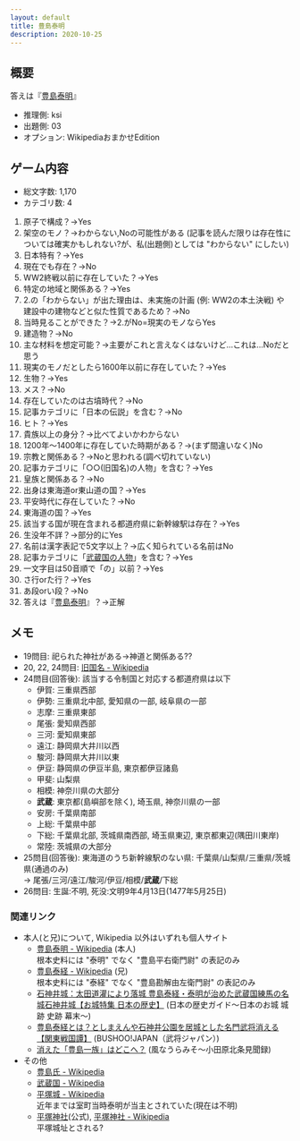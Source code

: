 ```yaml
---
layout: default
title: 豊島泰明
description: 2020-10-25
---
```


## 概要

答えは『[豊島泰明](https://ja.wikipedia.org/wiki/%E8%B1%8A%E5%B3%B6%E6%B3%B0%E6%98%8E)』

- 推理側: ksi
- 出題側: 03
- オプション: WikipediaおまかせEdition

## ゲーム内容

- 総文字数: 1,170
- カテゴリ数: 4

1. 原子で構成？→Yes
2. 架空のモノ？→わからない,Noの可能性がある (記事を読んだ限りは存在性については確実かもしれない?が、私(出題側)としては "わからない" にしたい)
3. 日本特有？→Yes
4. 現在でも存在？→No
5. WW2終戦以前に存在していた？→Yes
6. 特定の地域と関係ある？→Yes
7. 2.の「わからない」が出た理由は、未実施の計画 (例: WW2の本土決戦) や建設中の建物などと似た性質であるため？→No
8. 当時見ることができた？→2.がNo=現実のモノならYes
9. 建造物？→No
10. 主な材料を想定可能？→主要がこれと言えなくはないけど…これは…Noだと思う
11. 現実のモノだとしたら1600年以前に存在していた？→Yes
12. 生物？→Yes
13. メス？→No
14. 存在していたのは古墳時代？→No
15. 記事カテゴリに「日本の伝説」を含む？→No
16. ヒト？→Yes
17. 貴族以上の身分？→比べてよいかわからない
18. 1200年～1400年に存在していた時期がある？→(まず間違いなく)No
19. 宗教と関係ある？→Noと思われる(調べ切れていない)
20. 記事カテゴリに「○○(旧国名)の人物」を含む？→Yes
21. 皇族と関係ある？→No
22. 出身は東海道or東山道の国？→Yes
23. 平安時代に存在していた？→No
24. 東海道の国？→Yes
25. 該当する国が現在含まれる都道府県に新幹線駅は存在？→Yes
26. 生没年不詳？→部分的にYes
27. 名前は漢字表記で5文字以上？→広く知られている名前はNo
28. 記事カテゴリに「[武蔵国の人物](https://ja.wikipedia.org/wiki/Category:%E6%AD%A6%E8%94%B5%E5%9B%BD%E3%81%AE%E4%BA%BA%E7%89%A9)」を含む？→Yes
29. 一文字目は50音順で「の」以前？→Yes
30. さ行orた行？→Yes
31. あ段orい段？→No
32. 答えは『[豊島泰明](https://ja.wikipedia.org/wiki/%E8%B1%8A%E5%B3%B6%E6%B3%B0%E6%98%8E)』？→正解

## メモ

- 19問目: 祀られた神社がある→神道と関係ある??
- 20, 22, 24問目: [旧国名 - Wikipedia](https://ja.wikipedia.org/wiki/%E6%97%A7%E5%9B%BD%E5%90%8D)
- 24問目(回答後): 該当する令制国と対応する都道府県は以下
  - 伊賀: 三重県西部
  - 伊勢: 三重県北中部, 愛知県の一部, 岐阜県の一部
  - 志摩: 三重県東部
  - 尾張: 愛知県西部
  - 三河: 愛知県東部
  - 遠江: 静岡県大井川以西
  - 駿河: 静岡県大井川以東
  - 伊豆: 静岡県の伊豆半島, 東京都伊豆諸島
  - 甲斐: 山梨県
  - 相模: 神奈川県の大部分
  - **武蔵**: 東京都(島嶼部を除く), 埼玉県, 神奈川県の一部
  - 安房: 千葉県南部
  - 上総: 千葉県中部
  - 下総: 千葉県北部, 茨城県南西部, 埼玉県東辺, 東京都東辺(隅田川東岸)
  - 常陸: 茨城県の大部分
- 25問目(回答後): 東海道のうち新幹線駅のない県: 千葉県/山梨県/三重県/茨城県(通過のみ)  
  → 尾張/三河/遠江/駿河/伊豆/相模/**武蔵**/下総
- 26問目: 生誕:不明, 死没:文明9年4月13日(1477年5月25日)

### 関連リンク

- 本人(と兄)について, Wikipedia 以外はいずれも個人サイト
  - [豊島泰明 - Wikipedia](https://ja.wikipedia.org/wiki/%E8%B1%8A%E5%B3%B6%E6%B3%B0%E6%98%8E) (本人)  
    根本史料には "泰明" でなく "豊島平右衛門尉" の表記のみ
  - [豊島泰経 - Wikipedia](https://ja.wikipedia.org/wiki/%E8%B1%8A%E5%B3%B6%E6%B3%B0%E7%B5%8C) (兄)  
    根本史料には "泰経" でなく "豊島勘解由左衛門尉" の表記のみ
  - [石神井城：太田道灌により落城 豊島泰経・泰明が治めた武蔵国練馬の名城石神井城【お城特集 日本の歴史】](https://www.jp-history.info/castle/573.html) (日本の歴史ガイド～日本のお城 城跡 史跡 幕末～)
  - [豊島泰経とは？としまえんや石神井公園を居城とした名門武将消える【関東戦国譚】](https://bushoojapan.com/bushoo/others/2020/01/11/141218) (BUSHOO!JAPAN（武将ジャパン）)
  - [消えた「豊島一族」はどこへ？](http://maricopolo.cocolog-nifty.com/blog/2019/08/post-535c64.html) (風なうらみそ～小田原北条見聞録)
- その他
  - [豊島氏 - Wikipedia](https://ja.wikipedia.org/wiki/%E8%B1%8A%E5%B3%B6%E6%B0%8F)
  - [武蔵国 - Wikipedia](https://ja.wikipedia.org/wiki/%E6%AD%A6%E8%94%B5%E5%9B%BD)
  - [平塚城 - Wikipedia](https://ja.wikipedia.org/wiki/%E5%B9%B3%E5%A1%9A%E5%9F%8E)  
  近年までは室町当時泰明が当主とされていた(現在は不明)  
  - [平塚神社](http://hiratsuka-jinja.or.jp/)(公式), [平塚神社 - Wikipedia](https://ja.wikipedia.org/wiki/%E5%B9%B3%E5%A1%9A%E7%A5%9E%E7%A4%BE)  
  平塚城址とされる?
